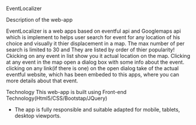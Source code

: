 EventLocalizer

Description of the web-app

EventLocalizer is a web apps based on eventful api and Googlemaps api which is implement to helps user search for event for any location of his choice and visually it thier displacement in a map. The max number of per search is limited to 30 and They are listed by order of thier popularity! Ckicking on any event in list show you it actual location on the map. Clicking at any event in the map open a dialog box with some info about the event. clicking on any link(if there is one) on the open dialog take of the actual eventful website, which has been embeded to this apps, where you can more details about that event. 

Technology 
This web-app is built using Front-end Technology(Html5/CSS/Bootstap/JQuery)
- The app is fully responsible and suitable adapted for mobile, tablets, desktop viewports.

